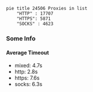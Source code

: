
```mermaid
pie title 24506 Proxies in list
    "HTTP" : 17707
    "HTTPS": 5871
    "SOCKS" : 4623
```

### Some Info
#### Average Timeout

- mixed: 4.7s
- http: 2.8s
- https: 7.6s
- socks: 6.3s